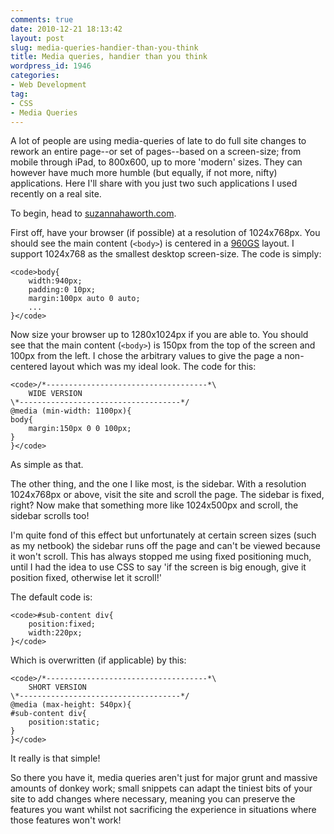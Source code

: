 ```yaml
---
comments: true
date: 2010-12-21 18:13:42
layout: post
slug: media-queries-handier-than-you-think
title: Media queries, handier than you think
wordpress_id: 1946
categories:
- Web Development
tag:
- CSS
- Media Queries
---
```


A lot of people are using media-queries of late to do full site changes to rework an entire page--or set of pages--based on a screen-size; from mobile through iPad, to 800x600, up to more 'modern' sizes. They can however have much more humble (but equally, if not more, nifty) applications. Here I'll share with you just two such applications I used recently on a real site.

To begin, head to [suzannahaworth.com](http://suzannahaworth.com/).

First off, have your browser (if possible) at a resolution of 1024x768px. You should see the main content (`<body>`) is centered in a [960GS](http://960.gs/) layout. I support 1024x768 as the smallest desktop screen-size. The code is simply:


    
    <code>body{
    	width:940px;
    	padding:0 10px;
    	margin:100px auto 0 auto;
    	...
    }</code>



Now size your browser up to 1280x1024px if you are able to. You should see that the main content (`<body>`) is 150px from the top of the screen and 100px from the left. I chose the arbitrary values to give the page a non-centered layout which was my ideal look. The code for this:


    
    <code>/*------------------------------------*\
    	WIDE VERSION
    \*------------------------------------*/
    @media (min-width: 1100px){
    body{
    	margin:150px 0 0 100px;
    }
    }</code>



As simple as that.

The other thing, and the one I like most, is the sidebar. With a resolution 1024x768px or above, visit the site and scroll the page. The sidebar is fixed, right? Now make that something more like 1024x500px and scroll, the sidebar scrolls too!

I'm quite fond of this effect but unfortunately at certain screen sizes (such as my netbook) the sidebar runs off the page and can't be viewed because it won't scroll. This has always stopped me using fixed positioning much, until I had the idea to use CSS to say 'if the screen is big enough, give it position fixed, otherwise let it scroll!'

The default code is:


    
    <code>#sub-content div{
    	position:fixed;
    	width:220px;
    }</code>



Which is overwritten (if applicable) by this:


    
    <code>/*------------------------------------*\
    	SHORT VERSION
    \*------------------------------------*/
    @media (max-height: 540px){
    #sub-content div{
    	position:static;
    }
    }</code>



It really is that simple!

So there you have it, media queries aren't just for major grunt and massive amounts of donkey work; small snippets can adapt the tiniest bits of your site to add changes where necessary, meaning you can preserve the features you want whilst not sacrificing the experience in situations where those features won't work!
